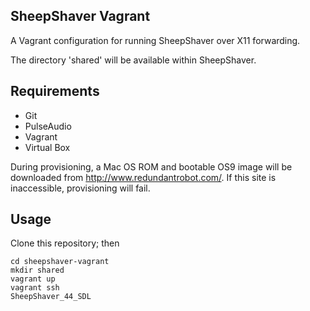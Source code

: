 ## SheepShaver Vagrant

A Vagrant configuration for running SheepShaver over X11 forwarding.

The directory 'shared' will be available within SheepShaver.

## Requirements
- Git
- PulseAudio
- Vagrant
- Virtual Box

During provisioning, a Mac OS ROM and bootable OS9 image will be downloaded from http://www.redundantrobot.com/. If this site is inaccessible, provisioning will fail.

## Usage
Clone this repository; then
```
cd sheepshaver-vagrant
mkdir shared
vagrant up
vagrant ssh
SheepShaver_44_SDL
```
